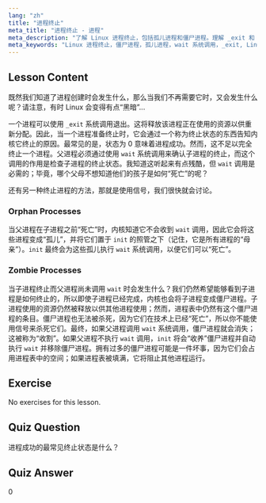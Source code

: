 ```yaml
---
lang: "zh"
title: "进程终止"
meta_title: "进程终止 - 进程"
meta_description: "了解 Linux 进程终止，包括孤儿进程和僵尸进程。理解 _exit 和 wait 系统调用以进行有效的进程管理。"
meta_keywords: "Linux 进程终止，僵尸进程，孤儿进程，wait 系统调用，_exit, Linux 教程，Linux 初学者"
---
```


## Lesson Content

既然我们知道了进程创建时会发生什么，那么当我们不再需要它时，又会发生什么呢？请注意，有时 Linux 会变得有点“黑暗”...

一个进程可以使用 `_exit` 系统调用退出。这将释放该进程正在使用的资源以供重新分配。因此，当一个进程准备终止时，它会通过一个称为终止状态的东西告知内核它终止的原因。最常见的是，状态为 0 意味着进程成功。然而，这不足以完全终止一个进程。父进程必须通过使用 `wait` 系统调用来确认子进程的终止，而这个调用的作用是检查子进程的终止状态。我知道这听起来有点残酷，但 `wait` 调用是必需的；毕竟，哪个父母不想知道他们的孩子是如何“死亡”的呢？

还有另一种终止进程的方法，那就是使用信号，我们很快就会讨论。

### Orphan Processes

当父进程在子进程之前“死亡”时，内核知道它不会收到 `wait` 调用，因此它会将这些进程变成“孤儿”，并将它们置于 `init` 的照管之下（记住，它是所有进程的“母亲”）。`init` 最终会为这些孤儿执行 `wait` 系统调用，以便它们可以“死亡”。

### Zombie Processes

当子进程终止而父进程尚未调用 `wait` 时会发生什么？我们仍然希望能够看到子进程是如何终止的，所以即使子进程已经完成，内核也会将子进程变成僵尸进程。子进程使用的资源仍然被释放以供其他进程使用；然而，进程表中仍然有这个僵尸进程的条目。僵尸进程也无法被杀死，因为它们在技术上已经“死亡”，所以你不能使用信号来杀死它们。最终，如果父进程调用 `wait` 系统调用，僵尸进程就会消失；这被称为“收割”。如果父进程不执行 `wait` 调用，`init` 将会“收养”僵尸进程并自动执行 `wait` 并移除僵尸进程。拥有过多的僵尸进程可能是一件坏事，因为它们会占用进程表中的空间；如果进程表被填满，它将阻止其他进程运行。

## Exercise

No exercises for this lesson.

## Quiz Question

进程成功的最常见终止状态是什么？

## Quiz Answer

0
